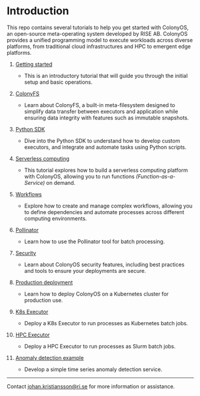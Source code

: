 # Introduction

This repo contains several tutorials to help you get started with ColonyOS, an open-source meta-operating system developed by RISE AB. ColonyOS provides a unified programming model to execute workloads across diverse platforms, from traditional cloud infrastructures and HPC to emergent edge platforms. 

1. [Getting started](1-getting-started/README.md)
    - This is an introductory tutorial that will guide you through the initial setup and basic operations.

2. [ColonyFS](2-colonyfs/README.md)
    - Learn about ColonyFS, a built-in meta-filesystem designed to simplify data transfer between executors and application while ensuring data integrity with features such as immutable snapshots.

3. [Python SDK](3-python/README.md)
    - Dive into the Python SDK to understand how to develop custom executors, and integrate and automate tasks using Python scripts.

4. [Serverless computing](4-faas/README.md)
    - This tutorial explores how to build a serverless computing platform with ColonyOS, allowing you to run functions *(Function-as-a-Service)* on demand.

5. [Workflows](5-workflows/README.md)
    - Explore how to create and manage complex workflows, allowing you to define dependencies and automate processes across different computing environments.

6. [Pollinator](6-pollinator/README.md)
    - Learn how to use the Pollinator tool for batch processing.

7. [Security](7-security/README.md)
    - Learn about ColonyOS security features, including best practices and tools to ensure your deployments are secure.

8. [Production deployment](8-production/README.md) 
    - Learn how to deploy ColonyOS on a Kubernetes cluster for production use.

9. [K8s Executor](9-k8s-executor/README.md)
    - Deploy a K8s Executor to run processes as Kubernetes batch jobs.

10. [HPC Executor](10-hpc-executor/README.md)
    - Deploy a HPC Executor to run processes as Slurm batch jobs.

11. [Anomaly detection example](11-anomaly-detection/README.md)
    - Develop a simple time series anomaly detection service.

---

Contact [johan.kristiansson@ri.se](mailto:johan.kristiansson@ri.se) for more information or assistance.
